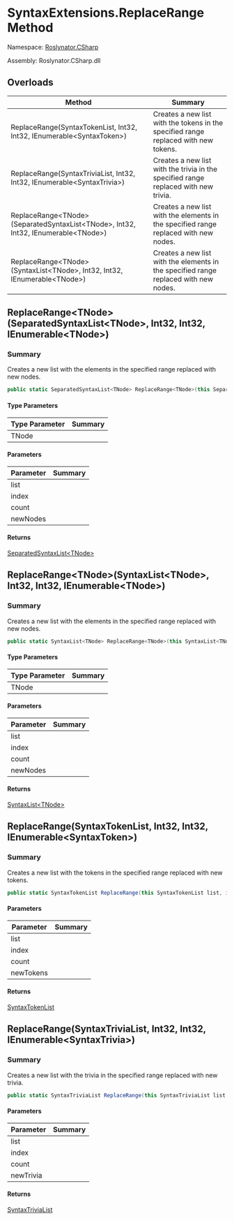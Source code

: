 # SyntaxExtensions\.ReplaceRange Method

Namespace: [Roslynator.CSharp](../../README.md)

Assembly: Roslynator\.CSharp\.dll

## Overloads

| Method | Summary |
| ------ | ------- |
| ReplaceRange\(SyntaxTokenList, Int32, Int32, IEnumerable\<SyntaxToken>\) | Creates a new list with the tokens in the specified range replaced with new tokens\. |
| ReplaceRange\(SyntaxTriviaList, Int32, Int32, IEnumerable\<SyntaxTrivia>\) | Creates a new list with the trivia in the specified range replaced with new trivia\. |
| ReplaceRange\<TNode>\(SeparatedSyntaxList\<TNode>, Int32, Int32, IEnumerable\<TNode>\) | Creates a new list with the elements in the specified range replaced with new nodes\. |
| ReplaceRange\<TNode>\(SyntaxList\<TNode>, Int32, Int32, IEnumerable\<TNode>\) | Creates a new list with the elements in the specified range replaced with new nodes\. |

## ReplaceRange\<TNode>\(SeparatedSyntaxList\<TNode>, Int32, Int32, IEnumerable\<TNode>\)

### Summary

Creates a new list with the elements in the specified range replaced with new nodes\.

```csharp
public static SeparatedSyntaxList<TNode> ReplaceRange<TNode>(this SeparatedSyntaxList<TNode> list, int index, int count, IEnumerable<TNode> newNodes) where TNode : Microsoft.CodeAnalysis.SyntaxNode
```

#### Type Parameters

| Type Parameter | Summary |
| -------------- | ------- |
| TNode | |

#### Parameters

| Parameter | Summary |
| --------- | ------- |
| list | |
| index | |
| count | |
| newNodes | |

#### Returns

[SeparatedSyntaxList\<TNode>](https://docs.microsoft.com/en-us/dotnet/api/microsoft.codeanalysis.separatedsyntaxlist-1)


## ReplaceRange\<TNode>\(SyntaxList\<TNode>, Int32, Int32, IEnumerable\<TNode>\)

### Summary

Creates a new list with the elements in the specified range replaced with new nodes\.

```csharp
public static SyntaxList<TNode> ReplaceRange<TNode>(this SyntaxList<TNode> list, int index, int count, IEnumerable<TNode> newNodes) where TNode : Microsoft.CodeAnalysis.SyntaxNode
```

#### Type Parameters

| Type Parameter | Summary |
| -------------- | ------- |
| TNode | |

#### Parameters

| Parameter | Summary |
| --------- | ------- |
| list | |
| index | |
| count | |
| newNodes | |

#### Returns

[SyntaxList\<TNode>](https://docs.microsoft.com/en-us/dotnet/api/microsoft.codeanalysis.syntaxlist-1)


## ReplaceRange\(SyntaxTokenList, Int32, Int32, IEnumerable\<SyntaxToken>\)

### Summary

Creates a new list with the tokens in the specified range replaced with new tokens\.

```csharp
public static SyntaxTokenList ReplaceRange(this SyntaxTokenList list, int index, int count, IEnumerable<SyntaxToken> newTokens)
```

#### Parameters

| Parameter | Summary |
| --------- | ------- |
| list | |
| index | |
| count | |
| newTokens | |

#### Returns

[SyntaxTokenList](https://docs.microsoft.com/en-us/dotnet/api/microsoft.codeanalysis.syntaxtokenlist)


## ReplaceRange\(SyntaxTriviaList, Int32, Int32, IEnumerable\<SyntaxTrivia>\)

### Summary

Creates a new list with the trivia in the specified range replaced with new trivia\.

```csharp
public static SyntaxTriviaList ReplaceRange(this SyntaxTriviaList list, int index, int count, IEnumerable<SyntaxTrivia> newTrivia)
```

#### Parameters

| Parameter | Summary |
| --------- | ------- |
| list | |
| index | |
| count | |
| newTrivia | |

#### Returns

[SyntaxTriviaList](https://docs.microsoft.com/en-us/dotnet/api/microsoft.codeanalysis.syntaxtrivialist)


